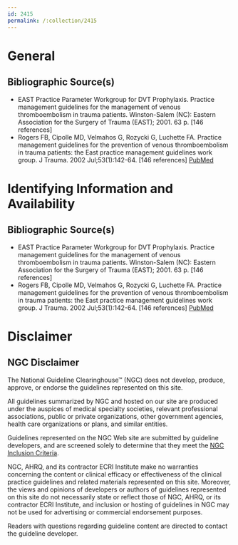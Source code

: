 ```yaml
---
id: 2415
permalink: /:collection/2415
---
```


# General

## Bibliographic Source(s)

- EAST Practice Parameter Workgroup for DVT Prophylaxis. Practice management guidelines for the management of venous thromboembolism in trauma patients. Winston-Salem (NC): Eastern Association for the Surgery of Trauma (EAST); 2001. 63 p. [146 references]
- Rogers FB, Cipolle MD, Velmahos G, Rozycki G, Luchette FA. Practice management guidelines for the prevention of venous thromboembolism in trauma patients: the East practice management guidelines work group. J Trauma. 2002 Jul;53(1):142-64. [146 references] [ PubMed ](http://www.ncbi.nlm.nih.gov/entrez/query.fcgi?cmd=Retrieve&db=pubmed&dopt=Abstract&list_uids=12131409)

# Identifying Information and Availability

## Bibliographic Source(s)

- EAST Practice Parameter Workgroup for DVT Prophylaxis. Practice management guidelines for the management of venous thromboembolism in trauma patients. Winston-Salem (NC): Eastern Association for the Surgery of Trauma (EAST); 2001. 63 p. [146 references]
- Rogers FB, Cipolle MD, Velmahos G, Rozycki G, Luchette FA. Practice management guidelines for the prevention of venous thromboembolism in trauma patients: the East practice management guidelines work group. J Trauma. 2002 Jul;53(1):142-64. [146 references] [ PubMed ](http://www.ncbi.nlm.nih.gov/entrez/query.fcgi?cmd=Retrieve&db=pubmed&dopt=Abstract&list_uids=12131409)

# Disclaimer

## NGC Disclaimer

The National Guideline Clearinghouse™ (NGC) does not develop, produce, approve, or endorse the guidelines represented on this site.

All guidelines summarized by NGC and hosted on our site are produced under the auspices of medical specialty societies, relevant professional associations, public or private organizations, other government agencies, health care organizations or plans, and similar entities.

Guidelines represented on the NGC Web site are submitted by guideline developers, and are screened solely to determine that they meet the [NGC Inclusion Criteria](/help-and-about/summaries/inclusion-criteria).

NGC, AHRQ, and its contractor ECRI Institute make no warranties concerning the content or clinical efficacy or effectiveness of the clinical practice guidelines and related materials represented on this site. Moreover, the views and opinions of developers or authors of guidelines represented on this site do not necessarily state or reflect those of NGC, AHRQ, or its contractor ECRI Institute, and inclusion or hosting of guidelines in NGC may not be used for advertising or commercial endorsement purposes.

Readers with questions regarding guideline content are directed to contact the guideline developer.

